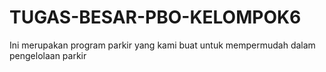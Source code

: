 # TUGAS-BESAR-PBO-KELOMPOK6
Ini merupakan program parkir yang kami buat untuk mempermudah dalam pengelolaan parkir
